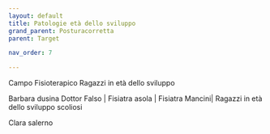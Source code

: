 ```yaml
---
layout: default
title: Patologie età dello sviluppo
grand_parent: Posturacorretta
parent: Target

nav_order: 7

---
```


Campo Fisioterapico Ragazzi in età dello sviluppo 

Barbara dusina Dottor Falso | Fisiatra asola | Fisiatra Mancini| Ragazzi in età dello sviluppo scoliosi 

Clara salerno